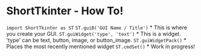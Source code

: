 # ShortTkinter - How To!

`import ShortTkinter as ST`
`ST.guiB('GUI Name / Title')` * This is where you create your GUI.
`ST.guiWidget('type', 'text')` * This is a widget. 'type' can be text, button, image, or button_image.
`ST.guiWidgetPack()` * Places the most recently mentioned widget
`ST.cmdSet()` * Work in progress!
